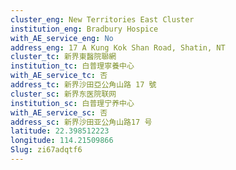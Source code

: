 ```yaml
---
cluster_eng: New Territories East Cluster
institution_eng: Bradbury Hospice
with_AE_service_eng: No
address_eng: 17 A Kung Kok Shan Road, Shatin, NT
cluster_tc: 新界東醫院聯網
institution_tc: 白普理寧養中心
with_AE_service_tc: 否
address_tc: 新界沙田亞公角山路 17 號
cluster_sc: 新界东医院联网
institution_sc: 白普理宁养中心
with_AE_service_sc: 否
address_sc: 新界沙田亚公角山路17 号
latitude: 22.398512223
longitude: 114.21509866
Slug: zi67adqtf6
---
```


